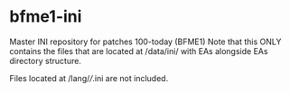 bfme1-ini
=========

Master INI repository for patches 100-today (BFME1)
Note that this ONLY contains the files that are located at
/data/ini/ with EAs alongside EAs directory structure.

Files located at /lang/*/*.ini are not included.
